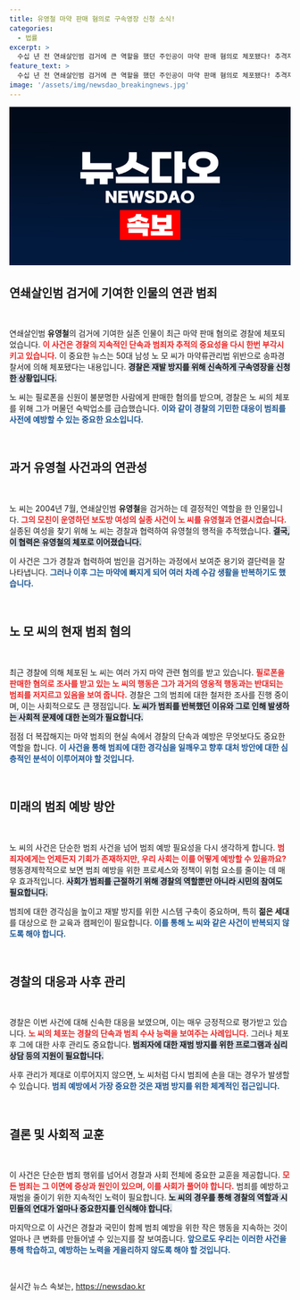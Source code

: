 ```yaml
---
title: 유영철 마약 판매 혐의로 구속영장 신청 소식!
categories:
  - 법률
excerpt: >
  수십 년 전 연쇄살인범 검거에 큰 역할을 했던 주인공이 마약 판매 혐의로 체포됐다! 추격자의 모티브가 된 그의 충격적인 변신, 경찰 조사로 밝혀진 진실은?
feature_text: >
  수십 년 전 연쇄살인범 검거에 큰 역할을 했던 주인공이 마약 판매 혐의로 체포됐다! 추격자의 모티브가 된 그의 충격적인 변신, 경찰 조사로 밝혀진 진실은?
image: '/assets/img/newsdao_breakingnews.jpg'
---
```


<p><img src="/assets/img/newsdao_breakingnews.jpg" alt="flaretime 속보" /></p>

<h2 data-ke-size="size26">연쇄살인범 검거에 기여한 인물의 연관 범죄</h2>

<p data-ke-size="size16">&nbsp;</p>

<p>연쇄살인범 <strong>유영철</strong>의 검거에 기여한 실존 인물이 최근 마약 판매 혐의로 경찰에 체포되었습니다. <b><span style="color: #ee2323;">이 사건은 경찰의 지속적인 단속과 범죄자 추적의 중요성을 다시 한번 부각시키고 있습니다.</span></b> 이 중요한 뉴스는 50대 남성 노 모 씨가 마약류관리법 위반으로 송파경찰서에 의해 체포됐다는 내용입니다. <b><span style="background-color: #21538527;">경찰은 재발 방지를 위해 신속하게 구속영장을 신청한 상황입니다.</span></b> </p>

<p>노 씨는 필로폰을 신원이 불분명한 사람에게 판매한 혐의를 받으며, 경찰은 노 씨의 체포를 위해 그가 머물던 숙박업소를 급습했습니다. <b><span style="color: #1a5490;">이와 같이 경찰의 기민한 대응이 범죄를 사전에 예방할 수 있는 중요한 요소입니다.</span></b></p>

<p data-ke-size="size16">&nbsp;</p>

<h2 data-ke-size="size26">과거 유영철 사건과의 연관성</h2>

<p data-ke-size="size16">&nbsp;</p>

<p>노 씨는 2004년 7월, 연쇄살인범 <strong>유영철</strong>을 검거하는 데 결정적인 역할을 한 인물입니다. <b><span style="color: #ee2323;">그의 모친이 운영하던 보도방 여성의 실종 사건이 노 씨를 유영철과 연결시켰습니다.</span></b> 실종된 여성을 찾기 위해 노 씨는 경찰과 협력하여 유영철의 행적을 추적했습니다. <b><span style="background-color: #21538527;">결국, 이 협력은 유영철의 체포로 이어졌습니다.</span></b></p>

<p>이 사건은 그가 경찰과 협력하여 범인을 검거하는 과정에서 보여준 용기와 결단력을 잘 나타냅니다. <b><span style="color: #1a5490;">그러나 이후 그는 마약에 빠지게 되어 여러 차례 수감 생활을 반복하기도 했습니다.</span></b></p>

<p data-ke-size="size16">&nbsp;</p>

<h2 data-ke-size="size26">노 모 씨의 현재 범죄 혐의</h2>

<p data-ke-size="size16">&nbsp;</p>

<p>최근 경찰에 의해 체포된 노 씨는 여러 가지 마약 관련 혐의를 받고 있습니다. <b><span style="color: #ee2323;">필로폰을 판매한 혐의로 조사를 받고 있는 노 씨의 행동은 그가 과거의 영웅적 행동과는 반대되는 범죄를 저지르고 있음을 보여 줍니다.</span></b> 경찰은 그의 범죄에 대한 철저한 조사를 진행 중이며, 이는 사회적으로도 큰 쟁점입니다. <b><span style="background-color: #21538527;">노 씨가 범죄를 반복했던 이유와 그로 인해 발생하는 사회적 문제에 대한 논의가 필요합니다.</span></b></p>

<p>점점 더 복잡해지는 마약 범죄의 현실 속에서 경찰의 단속과 예방은 무엇보다도 중요한 역할을 합니다. <b><span style="color: #1a5490;">이 사건을 통해 범죄에 대한 경각심을 일깨우고 향후 대처 방안에 대한 심층적인 분석이 이루어져야 할 것입니다.</span></b></p>

<p data-ke-size="size16">&nbsp;</p>

<h2 data-ke-size="size26">미래의 범죄 예방 방안</h2>

<p data-ke-size="size16">&nbsp;</p>

<p>노 씨의 사건은 단순한 범죄 사건을 넘어 범죄 예방 필요성을 다시 생각하게 합니다. <b><span style="color: #ee2323;">범죄자에게는 언제든지 기회가 존재하지만, 우리 사회는 이를 어떻게 예방할 수 있을까요?</span></b> 행동경제학적으로 보면 범죄 예방을 위한 프로세스와 정책이 위험 요소를 줄이는 데 매우 효과적입니다. <b><span style="background-color: #21538527;">사회가 범죄를 근절하기 위해 경찰의 역할뿐만 아니라 시민의 참여도 필요합니다.</span></b> </p>

<p>범죄에 대한 경각심을 높이고 재발 방지를 위한 시스템 구축이 중요하며, 특히 <strong>젊은 세대</strong>를 대상으로 한 교육과 캠페인이 필요합니다. <b><span style="color: #1a5490;">이를 통해 노 씨와 같은 사건이 반복되지 않도록 해야 합니다.</span></b></p>

<p data-ke-size="size16">&nbsp;</p>

<h2 data-ke-size="size26">경찰의 대응과 사후 관리</h2>

<p data-ke-size="size16">&nbsp;</p>

<p>경찰은 이번 사건에 대해 신속한 대응을 보였으며, 이는 매우 긍정적으로 평가받고 있습니다. <b><span style="color: #ee2323;">노 씨의 체포는 경찰의 단속과 범죄 수사 능력을 보여주는 사례입니다.</span></b> 그러나 체포 후 그에 대한 사후 관리도 중요합니다. <b><span style="background-color: #21538527;">범죄자에 대한 재범 방지를 위한 프로그램과 심리 상담 등의 지원이 필요합니다.</span></b> </p>

<p>사후 관리가 제대로 이루어지지 않으면, 노 씨처럼 다시 범죄에 손을 대는 경우가 발생할 수 있습니다. <b><span style="color: #1a5490;">범죄 예방에서 가장 중요한 것은 재범 방지를 위한 체계적인 접근입니다.</span></b></p>

<p data-ke-size="size16">&nbsp;</p>

<h2 data-ke-size="size26">결론 및 사회적 교훈</h2>

<p data-ke-size="size16">&nbsp;</p>

<p>이 사건은 단순한 범죄 행위를 넘어서 경찰과 사회 전체에 중요한 교훈을 제공합니다. <b><span style="color: #ee2323;">모든 범죄는 그 이면에 증상과 원인이 있으며, 이를 사회가 풀어야 합니다.</span></b> 범죄를 예방하고 재범을 줄이기 위한 지속적인 노력이 필요합니다. <b><span style="background-color: #21538527;">노 씨의 경우를 통해 경찰의 역할과 시민들의 연대가 얼마나 중요한지를 인식해야 합니다.</span></b></p>

<p>마지막으로 이 사건은 경찰과 국민이 함께 범죄 예방을 위한 작은 행동을 지속하는 것이 얼마나 큰 변화를 만들어낼 수 있는지를 잘 보여줍니다. <b><span style="color: #1a5490;">앞으로도 우리는 이러한 사건을 통해 학습하고, 예방하는 노력을 게을리하지 않도록 해야 할 것입니다.</span></b></p>

<p data-ke-size="size16">&nbsp;</p>
실시간 뉴스 속보는, <a href="https://newsdao.kr" rel="dofollow">https://newsdao.kr</a>


